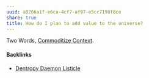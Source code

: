```yaml
---
uuid: a8266a1f-e6ca-4cf7-af97-e5cc7198f8ce
share: true
title: How do I plan to add value to the universe?
---
```

Two Words, [Commoditize Context](/6c1a104f-51d8-40ac-bb23-c5768cdbfb16).

#### Backlinks

* [Dentropy Daemon Listicle](/15c66694-3dc9-4115-afb8-887a6e52ffea)